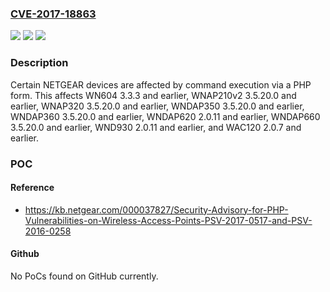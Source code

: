 ### [CVE-2017-18863](https://cve.mitre.org/cgi-bin/cvename.cgi?name=CVE-2017-18863)
![](https://img.shields.io/static/v1?label=Product&message=n%2Fa&color=blue)
![](https://img.shields.io/static/v1?label=Version&message=n%2Fa&color=blue)
![](https://img.shields.io/static/v1?label=Vulnerability&message=n%2Fa&color=brighgreen)

### Description

Certain NETGEAR devices are affected by command execution via a PHP form. This affects WN604 3.3.3 and earlier, WNAP210v2 3.5.20.0 and earlier, WNAP320 3.5.20.0 and earlier, WNDAP350 3.5.20.0 and earlier, WNDAP360 3.5.20.0 and earlier, WNDAP620 2.0.11 and earlier, WNDAP660 3.5.20.0 and earlier, WND930 2.0.11 and earlier, and WAC120 2.0.7 and earlier.

### POC

#### Reference
- https://kb.netgear.com/000037827/Security-Advisory-for-PHP-Vulnerabilities-on-Wireless-Access-Points-PSV-2017-0517-and-PSV-2016-0258

#### Github
No PoCs found on GitHub currently.

